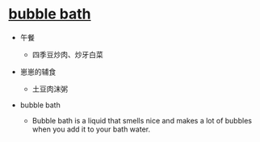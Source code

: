 # [bubble bath](https://github.com/jiemaoli/gitblog/issues/8)

- 午餐
   - 四季豆炒肉、炒牙白菜 
 
- 崽崽的辅食
   - 土豆肉沫粥
 
- bubble bath
   - Bubble bath is a liquid that smells nice and makes a lot of bubbles when you add it to your bath water.